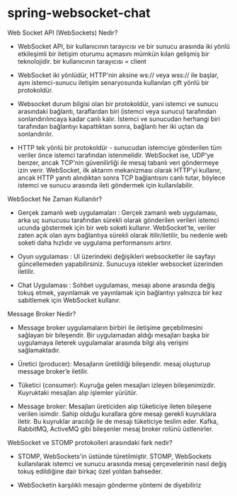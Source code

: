 # spring-websocket-chat
Web Socket API (WebSockets) Nedir?
* WebSocket API, bir kullanıcının tarayıcısı ve bir sunucu arasında iki yönlü etkileşimli bir iletişim oturumu açmasını mümkün kılan gelişmiş bir teknolojidir.
    bir kullanıcının tarayıcısı = client

* WebSocket iki yönlüdür, HTTP'nin aksine ws:// veya wss:// ile başlar, aynı istemci-sunucu iletişim senaryosunda kullanılan çift yönlü bir protokoldür.

* Websocket durum bilgisi olan bir protokoldür, yani istemci ve sunucu arasındaki bağlantı, taraflardan biri (istemci veya sunucu) tarafından
  sonlandırılıncaya kadar canlı kalır.
  İstemci ve sunucudan herhangi biri tarafından bağlantıyı kapattıktan sonra, bağlantı her iki uçtan da sonlandırılır.

* HTTP tek yönlü bir protokoldür - sunucudan istemciye gönderilen tüm veriler önce istemci tarafından istenmelidir.
  WebSocket ise, UDP'ye benzer, ancak TCP'nin güvenilirliği ile mesaj tabanlı veri göndermeye izin verir.
  WebSocket, ilk aktarım mekanizması olarak HTTP'yi kullanır, ancak HTTP yanıtı alındıktan sonra TCP bağlantısını canlı tutar,
  böylece istemci ve sunucu arasında ileti göndermek için kullanılabilir.

WebSocket Ne Zaman Kullanılır?
* Gerçek zamanlı web uygulamaları : Gerçek zamanlı web uygulaması, arka uç sunucusu tarafından sürekli olarak gönderilen verileri istemci ucunda göstermek için
 bir web soketi kullanır.
 WebSocket'te, veriler zaten açık olan aynı bağlantıya sürekli olarak itilir/iletilir,
 bu nedenle web soketi daha hızlıdır ve uygulama performansını artırır.

* Oyun uygulaması : UI üzerindeki değişikleri websocketler ile sayfayı güncellemeden yapabilirsiniz. Sunucuya istekler websocket üzerinden iletilir.

* Chat Uygulaması : Sohbet uygulaması, mesajı abone arasında değiş tokuş etmek, yayınlamak ve yayınlamak için bağlantıyı yalnızca
bir kez sabitlemek için WebSocket kullanır.


Message Broker Nedir?
* Message broker uygulamaların birbiri ile iletişime geçebilmesini sağlayan bir bileşendir.
Bir uygulamadan aldığı mesajları başka bir uygulamaya ileterek uygulamalar arasında bilgi alış verişini sağlamaktadır.

* Üretici (producer): Mesajların üretildiği bileşendir. mesaj oluşturup message broker’e iletilir.
* Tüketici (consumer): Kuyruğa gelen mesajları izleyen bileşenimizdir. Kuyruktaki mesajları alıp işlemler yürütür.


* Message broker: Mesajları üreticiden alıp tüketiciye ileten bileşene verilen isimdir.
 Sahip olduğu kurallara göre mesajı gerekli kuyruklara iletir.
 Bu kuyruklar aracılığı ile de mesajı tüketiciye teslim eder. Kafka, RabbitMQ, ActiveMQ gibi bileşenler mesaj broker rolünü üstlenirler.


WebSocket ve STOMP protokolleri arasındaki fark nedir?
* STOMP, WebSockets'in üstünde türetilmiştir.
 STOMP, WebSockets kullanılarak istemci ve sunucu arasında mesaj çerçevelerinin nasıl değiş tokuş edildiğine dair birkaç özel yoldan bahseder.

* WebSocketin karşılıklı mesajın gönderme yöntemi de diyebiliriz
